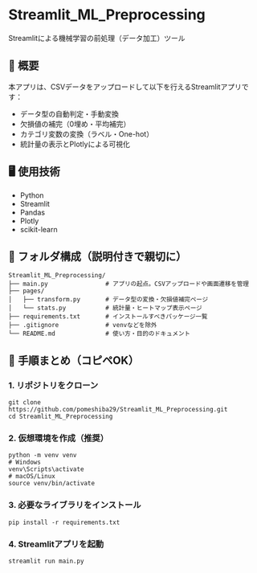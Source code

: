 # Streamlit_ML_Preprocessing
Streamlitによる機械学習の前処理（データ加工）ツール

## 📌 概要
本アプリは、CSVデータをアップロードして以下を行えるStreamlitアプリです：

- データ型の自動判定・手動変換
- 欠損値の補完（0埋め・平均補完）
- カテゴリ変数の変換（ラベル・One-hot）
- 統計量の表示とPlotlyによる可視化

## 🖥️ 使用技術
- Python
- Streamlit
- Pandas
- Plotly
- scikit-learn

## 📁 フォルダ構成（説明付きで親切に）
```
Streamlit_ML_Preprocessing/
├── main.py                # アプリの起点。CSVアップロードや画面遷移を管理
├── pages/
│   ├── transform.py       # データ型の変換・欠損値補完ページ
│   └── stats.py           # 統計量・ヒートマップ表示ページ
├── requirements.txt       # インストールすべきパッケージ一覧
├── .gitignore             # venvなどを除外
└── README.md              # 使い方・目的のドキュメント
```
## 🧭 手順まとめ（コピペOK）

### 1. リポジトリをクローン
```
git clone https://github.com/pomeshiba29/Streamlit_ML_Preprocessing.git
cd Streamlit_ML_Preprocessing
```
### 2. 仮想環境を作成（推奨）
```
python -m venv venv
# Windows
venv\Scripts\activate
# macOS/Linux
source venv/bin/activate
```
### 3. 必要なライブラリをインストール
```
pip install -r requirements.txt
```
### 4. Streamlitアプリを起動
```
streamlit run main.py
```
